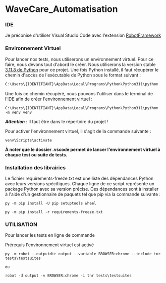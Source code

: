 # WaveCare_Automatisation

### IDE

Je préconise d'utiliser Visual Studio Code avec l'extension [RobotFramework](https://marketplace.visualstudio.com/items?itemName=robocorp.robotframework-lsp)

### Environnement Virtuel

Pour lancer nos tests, nous utiliserons un environnement virtuel. Pour ce faire, nous devons tout d'abord le créer. Nous utiliserons la version stable [3.11.8 de Python](https://www.python.org/downloads/release/python-3118/) pour ce projet. Une fois Python installé, il faut récupérer le chemin d'accès de l'exécutable de Python sous le format suivant :

```js
C:\Users\{IDENTIFIANT}\AppData\Local\Programs\Python\Python311\python
```

Une fois ce chemin récupéré, nous pouvons l'utiliser dans le terminal de l'IDE afin de créer l'environnement virtuel :

```shell
C:\Users\{IDENTIFIANT}\AppData\Local\Programs\Python\Python311\python -m venv venv
```

***Attention*** : Il faut être dans le répertoire du projet !

Pour activer l'environnement virtuel, il s'agit de la commande suivante :

```shell
venv\Scripts\activate
```

**À noter que le dossier .vscode permet de lancer l'environnement virtuel à chaque test ou suite de tests.**

### Installation des librairies

Le fichier requirements-freeze.txt est une liste des dépendances Python avec leurs versions spécifiques. Chaque ligne de ce script représente un package Python avec sa version précise. Ces dépendances sont à installer à l'aide d'un gestionnaire de paquets tel que pip via la commande suivante :

```shell
py -m pip install -U pip setuptools wheel
```

```shell
py -m pip install -r requirements-freeze.txt
```

### UTILISATION

Pour lancer les tests en ligne de commande    

Prérequis l'environnement virtuel est activé

```
py -m robot --outputdir output --variable BROWSER:chrome --include tnr tests\testsuites

ou

robot -d output -v BROWSER:chrome -i tnr tests\testsuites

```
